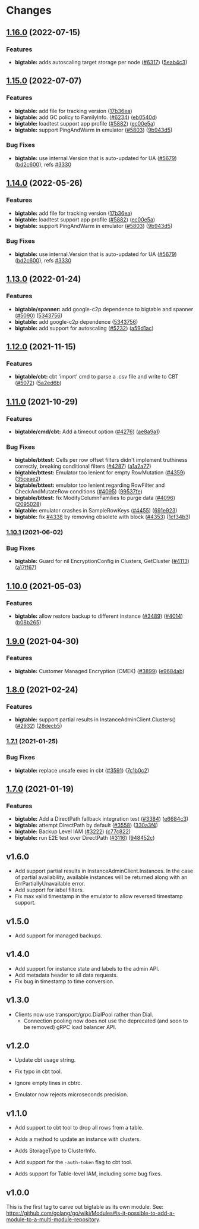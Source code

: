 # Changes

## [1.16.0](https://github.com/googleapis/google-cloud-go/compare/bigtable/v1.15.0...bigtable/v1.16.0) (2022-07-15)


### Features

* **bigtable:** adds autoscaling target storage per node ([#6317](https://github.com/googleapis/google-cloud-go/issues/6317)) ([5eab4c3](https://github.com/googleapis/google-cloud-go/commit/5eab4c336075ae5aae78794d73bd0d8d1342813c))

## [1.15.0](https://github.com/googleapis/google-cloud-go/compare/bigtable-v1.14.0...bigtable/v1.15.0) (2022-07-07)


### Features

* **bigtable:** add file for tracking version ([17b36ea](https://github.com/googleapis/google-cloud-go/commit/17b36ead42a96b1a01105122074e65164357519e))
* **bigtable:** add GC policy to FamilyInfo. ([#6234](https://github.com/googleapis/google-cloud-go/issues/6234)) ([eb0540d](https://github.com/googleapis/google-cloud-go/commit/eb0540d6f6bbc28074195730178991718c9c0d83))
* **bigtable:** loadtest support app profile ([#5882](https://github.com/googleapis/google-cloud-go/issues/5882)) ([ec00e5a](https://github.com/googleapis/google-cloud-go/commit/ec00e5a3f0ab0e59bbdb6915ffb53a9dca5f168e))
* **bigtable:** support PingAndWarm in emulator ([#5803](https://github.com/googleapis/google-cloud-go/issues/5803)) ([9b943d5](https://github.com/googleapis/google-cloud-go/commit/9b943d59fe7e86a037d239663dc64901e9b88a62))


### Bug Fixes

* **bigtable:** use internal.Version that is auto-updated for UA ([#5679](https://github.com/googleapis/google-cloud-go/issues/5679)) ([bd2c600](https://github.com/googleapis/google-cloud-go/commit/bd2c600145b1fd12c3ef4f314e4d72543e575206)), refs [#3330](https://github.com/googleapis/google-cloud-go/issues/3330)

## [1.14.0](https://github.com/googleapis/google-cloud-go/compare/bigtable/v1.13.0...bigtable/v1.14.0) (2022-05-26)


### Features

* **bigtable:** add file for tracking version ([17b36ea](https://github.com/googleapis/google-cloud-go/commit/17b36ead42a96b1a01105122074e65164357519e))
* **bigtable:** loadtest support app profile ([#5882](https://github.com/googleapis/google-cloud-go/issues/5882)) ([ec00e5a](https://github.com/googleapis/google-cloud-go/commit/ec00e5a3f0ab0e59bbdb6915ffb53a9dca5f168e))
* **bigtable:** support PingAndWarm in emulator ([#5803](https://github.com/googleapis/google-cloud-go/issues/5803)) ([9b943d5](https://github.com/googleapis/google-cloud-go/commit/9b943d59fe7e86a037d239663dc64901e9b88a62))


### Bug Fixes

* **bigtable:** use internal.Version that is auto-updated for UA ([#5679](https://github.com/googleapis/google-cloud-go/issues/5679)) ([bd2c600](https://github.com/googleapis/google-cloud-go/commit/bd2c600145b1fd12c3ef4f314e4d72543e575206)), refs [#3330](https://github.com/googleapis/google-cloud-go/issues/3330)

## [1.13.0](https://www.github.com/googleapis/google-cloud-go/compare/bigtable/v1.12.0...bigtable/v1.13.0) (2022-01-24)


### Features

* **bigtable/spanner:** add google-c2p dependence to bigtable and spanner ([#5090](https://www.github.com/googleapis/google-cloud-go/issues/5090)) ([5343756](https://www.github.com/googleapis/google-cloud-go/commit/534375668b5b81bae5ef750c96856bef027f9d1e))
* **bigtable:** add google-c2p dependence ([5343756](https://www.github.com/googleapis/google-cloud-go/commit/534375668b5b81bae5ef750c96856bef027f9d1e))
* **bigtable:** add support for autoscaling ([#5232](https://www.github.com/googleapis/google-cloud-go/issues/5232)) ([a59d1ac](https://www.github.com/googleapis/google-cloud-go/commit/a59d1ac080c71446a3d8821e83c8fc8b54b1c4f0))

## [1.12.0](https://www.github.com/googleapis/google-cloud-go/compare/bigtable/v1.11.0...bigtable/v1.12.0) (2021-11-15)


### Features

* **bigtable/cbt:** cbt 'import' cmd to parse a .csv file and write to CBT ([#5072](https://www.github.com/googleapis/google-cloud-go/issues/5072)) ([5a2ed6b](https://www.github.com/googleapis/google-cloud-go/commit/5a2ed6b2cd1c304e0f59daa29959863bff9b5c29))

## [1.11.0](https://www.github.com/googleapis/google-cloud-go/compare/bigtable/v1.10.1...bigtable/v1.11.0) (2021-10-29)


### Features

* **bigtable/cmd/cbt:** Add a timeout option ([#4276](https://www.github.com/googleapis/google-cloud-go/issues/4276)) ([ae8a9a1](https://www.github.com/googleapis/google-cloud-go/commit/ae8a9a103f380917ab2c8f7ccaddbe5f40670a7a))


### Bug Fixes

* **bigtable/bttest:** Cells per row offset filters didn't implement truthiness correctly, breaking conditional filters ([#4287](https://www.github.com/googleapis/google-cloud-go/issues/4287)) ([a1a2a77](https://www.github.com/googleapis/google-cloud-go/commit/a1a2a77f33fa27eb78f1ddcbe8c78c2444f638eb))
* **bigtable/bttest:** Emulator too lenient for empty RowMutation ([#4359](https://www.github.com/googleapis/google-cloud-go/issues/4359)) ([35ceae2](https://www.github.com/googleapis/google-cloud-go/commit/35ceae2ce75bf7dfde4ccfe57de246c7adec83e0))
* **bigtable/bttest:** emulator too lenient regarding RowFilter and CheckAndMutateRow conditions ([#4095](https://www.github.com/googleapis/google-cloud-go/issues/4095)) ([99537fe](https://www.github.com/googleapis/google-cloud-go/commit/99537fef402a683d481bca7688d6e0c3b536b26b))
* **bigtable/bttest:** fix ModifyColumnFamilies to purge data ([#4096](https://www.github.com/googleapis/google-cloud-go/issues/4096)) ([2095028](https://www.github.com/googleapis/google-cloud-go/commit/2095028bb83edddddefa52ce4bb343ed1744b91c))
* **bigtable:** emulator crashes in SampleRowKeys ([#4455](https://www.github.com/googleapis/google-cloud-go/issues/4455)) ([691e923](https://www.github.com/googleapis/google-cloud-go/commit/691e923fca9bd3194ff4ba49bd2d899518875d7c))
* **bigtable:** fix [#4338](https://www.github.com/googleapis/google-cloud-go/issues/4338) by removing obsolete with block ([#4353](https://www.github.com/googleapis/google-cloud-go/issues/4353)) ([1cf34b3](https://www.github.com/googleapis/google-cloud-go/commit/1cf34b35e69127a57ab90be583c974a2467b3a97))

### [1.10.1](https://www.github.com/googleapis/google-cloud-go/compare/bigtable/v1.10.0...bigtable/v1.10.1) (2021-06-02)


### Bug Fixes

* **bigtable:** Guard for nil EncryptionConfig in Clusters, GetCluster ([#4113](https://www.github.com/googleapis/google-cloud-go/issues/4113)) ([a17ff67](https://www.github.com/googleapis/google-cloud-go/commit/a17ff67164645328d301ee1884c7ba42f35ef7ba))

## [1.10.0](https://www.github.com/googleapis/google-cloud-go/compare/bigtable/v1.9.0...bigtable/v1.10.0) (2021-05-03)


### Features

* **bigtable:** allow restore backup to different instance ([#3489](https://www.github.com/googleapis/google-cloud-go/issues/3489)) ([#4014](https://www.github.com/googleapis/google-cloud-go/issues/4014)) ([b08b265](https://www.github.com/googleapis/google-cloud-go/commit/b08b2651bca6920ef4c25d11d0b808e40a979835))

## [1.9.0](https://www.github.com/googleapis/google-cloud-go/compare/bigtable/v1.8.0...bigtable/v1.9.0) (2021-04-30)


### Features

* **bigtable:** Customer Managed Encryption (CMEK) ([#3899](https://www.github.com/googleapis/google-cloud-go/issues/3899)) ([e9684ab](https://www.github.com/googleapis/google-cloud-go/commit/e9684ab1e8db6a148c72fc277f61dcfb0cd351b7))

## [1.8.0](https://www.github.com/googleapis/google-cloud-go/compare/v1.7.1...v1.8.0) (2021-02-24)


### Features

* **bigtable:** support partial results in InstanceAdminClient.Clusters() ([#2932](https://www.github.com/googleapis/google-cloud-go/issues/2932)) ([28decb5](https://www.github.com/googleapis/google-cloud-go/commit/28decb55c366c5ec67e04800aa06179943b765f6))

### [1.7.1](https://www.github.com/googleapis/google-cloud-go/compare/bigtable/v1.7.0...v1.7.1) (2021-01-25)


### Bug Fixes

* **bigtable:** replace unsafe exec in cbt ([#3591](https://www.github.com/googleapis/google-cloud-go/issues/3591)) ([7c1b0c2](https://www.github.com/googleapis/google-cloud-go/commit/7c1b0c2deb737e696a72bd44bc610223d62b7d0e))

## [1.7.0](https://www.github.com/googleapis/google-cloud-go/compare/bigtable/v1.6.0...v1.7.0) (2021-01-19)


### Features

* **bigtable:** Add a DirectPath fallback integration test ([#3384](https://www.github.com/googleapis/google-cloud-go/issues/3384)) ([e6684c3](https://www.github.com/googleapis/google-cloud-go/commit/e6684c39599221e9a1e22a790305e42e8ce5d903))
* **bigtable:** attempt DirectPath by default ([#3558](https://www.github.com/googleapis/google-cloud-go/issues/3558)) ([330a3f4](https://www.github.com/googleapis/google-cloud-go/commit/330a3f489e3c534f647549be11f342997243ec3b))
* **bigtable:** Backup Level IAM ([#3222](https://www.github.com/googleapis/google-cloud-go/issues/3222)) ([c77c822](https://www.github.com/googleapis/google-cloud-go/commit/c77c822b5aadb0f5f3ae9381acafdee496047f8a))
* **bigtable:** run E2E test over DirectPath ([#3116](https://www.github.com/googleapis/google-cloud-go/issues/3116)) ([948452c](https://www.github.com/googleapis/google-cloud-go/commit/948452ce896d3f44c0e22cdaf69e122f26a3c912))

## v1.6.0
- Add support partial results in InstanceAdminClient.Instances. In the case of
  partial availability, available instances will be returned along with an
  ErrPartiallyUnavailable error.
- Add support for label filters.
- Fix max valid timestamp in the emulator to allow reversed timestamp support.

## v1.5.0
- Add support for managed backups.

## v1.4.0
- Add support for instance state and labels to the admin API.
- Add metadata header to all data requests.
- Fix bug in timestamp to time conversion.

## v1.3.0

- Clients now use transport/grpc.DialPool rather than Dial.
  - Connection pooling now does not use the deprecated (and soon to be removed) gRPC load balancer API.

## v1.2.0

- Update cbt usage string.

- Fix typo in cbt tool.

- Ignore empty lines in cbtrc.

- Emulator now rejects microseconds precision.

## v1.1.0

- Add support to cbt tool to drop all rows from a table.

- Adds a method to update an instance with clusters.

- Adds StorageType to ClusterInfo.

- Add support for the `-auth-token` flag to cbt tool.

- Adds support for Table-level IAM, including some bug fixes.

## v1.0.0

This is the first tag to carve out bigtable as its own module. See:
https://github.com/golang/go/wiki/Modules#is-it-possible-to-add-a-module-to-a-multi-module-repository.

